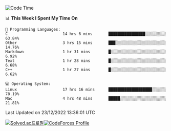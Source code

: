 
<!--START_SECTION:waka-->
![Code Time](http://img.shields.io/badge/Code%20Time-2%2C206%20hrs%2042%20mins-blue)

📊 **This Week I Spent My Time On** 

```text
💬 Programming Languages: 
C                        14 hrs 6 mins       ████████████████░░░░░░░░░   63.84% 
Other                    3 hrs 15 mins       ███░░░░░░░░░░░░░░░░░░░░░░   14.76% 
Markdown                 1 hr 31 mins        █░░░░░░░░░░░░░░░░░░░░░░░░   6.92% 
Text                     1 hr 28 mins        █░░░░░░░░░░░░░░░░░░░░░░░░   6.68% 
C++                      1 hr 27 mins        █░░░░░░░░░░░░░░░░░░░░░░░░   6.62%

💻 Operating System: 
Linux                    17 hrs 16 mins      ███████████████████░░░░░░   78.19% 
Mac                      4 hrs 48 mins       █████░░░░░░░░░░░░░░░░░░░░   21.81%

```


 Last Updated on 23/12/2022 13:36:01 UTC
<!--END_SECTION:waka-->
[![Solved.ac프로필](http://mazassumnida.wtf/api/generate_badge?boj=hckim96)](https://solved.ac/hckim96)[![CodeForces Profile](https://cf.leed.at?id=hckim96)](https://codeforces.com/profile/hckim96)
